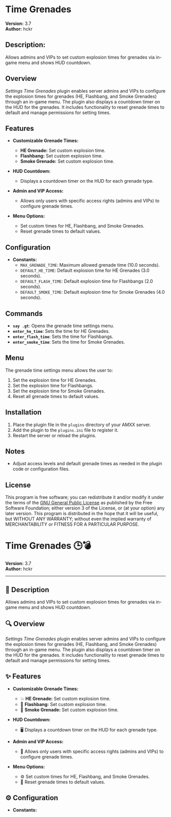 # Time Grenades

**Version:** 3.7  
**Author:** hckr

## Description:

Allows admins and VIPs to set custom explosion times for grenades via in-game menu and shows HUD countdown.

## Overview

*Settings Time Grenades* plugin enables server admins and VIPs to configure the explosion times for grenades (HE, Flashbang, and Smoke Grenades) through an in-game menu. The plugin also displays a countdown timer on the HUD for the grenades. It includes functionality to reset grenade times to default and manage permissions for setting times.

## Features

- **Customizable Grenade Times:**
  - **HE Grenade:** Set custom explosion time.
  - **Flashbang:** Set custom explosion time.
  - **Smoke Grenade:** Set custom explosion time.
  
- **HUD Countdown:**
  - Displays a countdown timer on the HUD for each grenade type.

- **Admin and VIP Access:**
  - Allows only users with specific access rights (admins and VIPs) to configure grenade times.

- **Menu Options:**
  - Set custom times for HE, Flashbang, and Smoke Grenades.
  - Reset grenade times to default values.

## Configuration

- **Constants:**
  - `MAX_GRENADE_TIME`: Maximum allowed grenade time (10.0 seconds).
  - `DEFAULT_HE_TIME`: Default explosion time for HE Grenades (3.0 seconds).
  - `DEFAULT_FLASH_TIME`: Default explosion time for Flashbangs (2.0 seconds).
  - `DEFAULT_SMOKE_TIME`: Default explosion time for Smoke Grenades (4.0 seconds).

## Commands

- **`say .gt`**: Opens the grenade time settings menu.
- **`enter_he_time`**: Sets the time for HE Grenades.
- **`enter_flash_time`**: Sets the time for Flashbangs.
- **`enter_smoke_time`**: Sets the time for Smoke Grenades.

## Menu

The grenade time settings menu allows the user to:

1. Set the explosion time for HE Grenades.
2. Set the explosion time for Flashbangs.
3. Set the explosion time for Smoke Grenades.
4. Reset all grenade times to default values.

## Installation

1. Place the plugin file in the `plugins` directory of your AMXX server.
2. Add the plugin to the `plugins.ini` file to register it.
3. Restart the server or reload the plugins.

## Notes

- Adjust access levels and default grenade times as needed in the plugin code or configuration files.

## License

This program is free software; you can redistribute it and/or modify it under the terms of the [GNU General Public License](http://www.gnu.org/licenses/) as published by the Free Software Foundation; either version 3 of the License, or (at your option) any later version. This program is distributed in the hope that it will be useful, but WITHOUT ANY WARRANTY; without even the implied warranty of MERCHANTABILITY or FITNESS FOR A PARTICULAR PURPOSE.

# Time Grenades 🕒💣

**Version:** 3.7  
**Author:** hckr

---

## 📝 Description

Allows admins and VIPs to set custom explosion times for grenades via in-game menu and shows HUD countdown.

## 🔍 Overview

*Settings Time Grenades* plugin enables server admins and VIPs to configure the explosion times for grenades (HE, Flashbang, and Smoke Grenades) through an in-game menu. The plugin also displays a countdown timer on the HUD for the grenades. It includes functionality to reset grenade times to default and manage permissions for setting times.

## ✨ Features

- **Customizable Grenade Times:**
  - 💥 **HE Grenade:** Set custom explosion time.
  - 🌟 **Flashbang:** Set custom explosion time.
  - 💨 **Smoke Grenade:** Set custom explosion time.
  
- **HUD Countdown:**
  - 🖥️ Displays a countdown timer on the HUD for each grenade type.
- **Admin and VIP Access:**
  - 🔐 Allows only users with specific access rights (admins and VIPs) to configure grenade times.
- **Menu Options:**
  - ⚙️ Set custom times for HE, Flashbang, and Smoke Grenades.
  - 🔄 Reset grenade times to default values.

## ⚙️ Configuration

- **Constants:**
